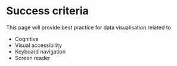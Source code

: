 <script setup>
  import Cognitive from './cognitive.md';
  import Visual from './visual.md';
  import Keyboard from './keyboard.md';
  import Screenreader from './screenreader.md';
</script>

# Success criteria

This page will provide best practice for data visualisation related to
- Cognitive
- Visual accessibility
- Keyboard navigation
- Screen reader



<tabs-content>
  <template #cognitive>
   <cognitive />
  </template>
  <template #visual>
    <visual />
  </template>
  <template #keyboard_navigation>
    <keyboard />
  </template>
  <template #screen_reader>
    <screenreader />
  </template>
</tabs-content>